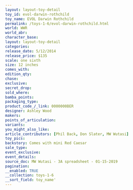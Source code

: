 ```yaml
---
layout: layout-toy-detail 
toy_id: evol-darwin-rothchild
toy_name: EVOL Darwin Rothchild
permalink: /toys-1-6/evol-darwin-rothchild.html
world: WWR
world_abr: 
character_base: 
layout: layout-toy-detail
categories: 
release_date: 5/12/2014
release_price: $135 
scale: one sixth
size: 12 inches
comes_with: 
edition_qty: 
chase: 
exclusive: 
secret_drop: 
sold_where: 
bamba_points: 
packaging_type: 
product_code_/_link: 0000000BER
designer: Ashley Wood
makers: 
points_of_articulation: 
variants: 
you_might_also_like: 
article_contributors: [Phil Back, Don Slater, MW Wutasi]
toy_pics: 
backstory: Comes with mini Red Caesar
sale_type: 
event_exclusive: 
event_details: 
source_doc: MW Wutasi - 3A spreadsheet - 01-15-2019
pagination: 
__enabled: TRUE
__collection: toys-1-6
__sort_field: toy_name'
---
```

